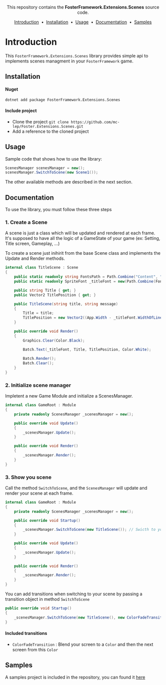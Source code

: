 <p align="center">
  This repository contains the <strong>FosterFramework.Extensions.Scenes</strong> source code.
</p>

<p align="center">
	<a href="#introduction">Introduction</a> &nbsp;&bull;&nbsp;
	<a href="#installation">Installation</a> &nbsp;&bull;&nbsp;
	<a href="#usage">Usage</a> &nbsp;&bull;&nbsp;
	<a href="#documentation">Documentation</a> &nbsp;&bull;&nbsp;
	<a href="#samples">Samples</a>
</p>

# Introduction
This `FosterFramework.Extensions.Scenes` library provides simple api to implements scenes managment in your `FosterFramework` game.

## Installation

#### Nuget

```
dotnet add package FosterFramework.Extensions.Scenes
```

#### Include project

- Clone the project `git clone https://github.com/mc-lep/Foster.Extensions.Scenes.git`
- Add a reference to the cloned project

## Usage
Sample code that shows how to use the library:
```cs
ScenesManager scenesManager = new();
scenesManager.SwitchToScene(new Scene1()); 
```
The other available methods are described in the next section.

## Documentation

To use the library, you must follow these three steps

### 1. Create a Scene

A scene is just a class which will be updated and rendered at each frame. It's supposed to have all the logic of a GameState of your game (ex: Setting, Title screen, Gameplay, ...)

To create a scene just inihirit from the base Scene class and implements the Update and Render methods.

```cs
internal class TitleScene : Scene
{
    public static readonly string FontsPath = Path.Combine("Content", "Fonts");
    public static readonly SpriteFont _titleFont = new(Path.Combine(FontsPath, "Poppins-Black.ttf"), 38);

    public string Title { get; }
    public Vector2 TitlePosition { get; }

    public TitleScene(string title, string message)
    {
        Title = title;
        TitlePosition = new Vector2((App.Width - _titleFont.WidthOfLine(Title)) * 0.5f, App.Height * 0.5f - _titleFont.HeightOf(Title));
    }

    public override void Render()
    {
        Graphics.Clear(Color.Black);

        Batch.Text(_titleFont, Title, TitlePosition, Color.White);
        
        Batch.Render();
        Batch.Clear();
    }
}
```

### 2. Initialize scene manager

Impletent a new Game Module and initialize a ScenesManager.


```cs
internal class GameRoot : Module
{
    private readonly ScenesManager _scenesManager = new();

    public override void Update()
    {
        _scenesManager.Update();
    }

    public override void Render()
    {
        _scenesManager.Render();
    }
}
```

### 3. Show you scene

Call the method `SwitchToScene`, and the `ScenesManager` will update and render your scene at each frame.


```cs
internal class GameRoot : Module
{
    private readonly ScenesManager _scenesManager = new();

    public override void Startup()
    {
        _scenesManager.SwitchToScene(new TitleScene()); // Swicth to your scene
    }

    public override void Update()
    {
        _scenesManager.Update();
    }

    public override void Render()
    {
        _scenesManager.Render();
    }
}
```
You can add transitions when switching to your scene by passing a transition object in method `SwitchToScene`

```cs
public override void Startup()
{
	_scenesManager.SwitchToScene(new TitleScene(), new ColorFadeTransition(Color.White, 1f, Ease.QuadOut)); // Swicth to your scene using a transition
}

```

#### Included transitions

 - `ColorFadeTransition` : Blend your screen to a `Color` and then the next screen from this `Color`


 ## Samples

 A samples project is included in the repository, you can found it [here](https://github.com/mc-lep/Foster.Extensions.Scenes/tree/main/samples/Scenes.Samples)